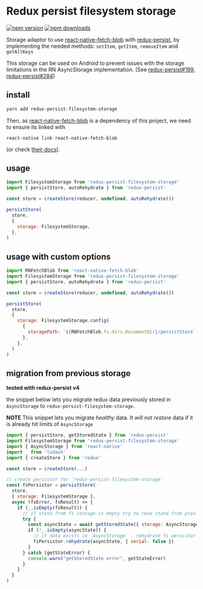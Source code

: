 # Redux persist filesystem storage

[![npm version](https://img.shields.io/npm/v/redux-persist-filesystem-storage.svg?style=flat-square)](https://www.npmjs.com/package/redux-persist-filesystem-storage)
[![npm downloads](https://img.shields.io/npm/dt/redux-persist-filesystem-storage.svg?style=flat-square)](https://www.npmjs.com/package/redux-persist-filesystem-storage)

Storage adaptor to use [react-native-fetch-blob](https://github.com/wkh237/react-native-fetch-blob) with [redux-persist](https://github.com/rt2zz/redux-persist), by implementing the needed methods: `setItem`, `getItem`, `removeItem` and `getAllKeys`

This storage can be used on Android to prevent issues with the storage limitations in the RN AsyncStorage implementation. (See [redux-persist#199](https://github.com/rt2zz/redux-persist/issues/199), [redux-persist#284](https://github.com/rt2zz/redux-persist/issues/284))

## install
```bash
yarn add redux-persist-filesystem-storage
```

Then, as [react-native-fetch-blob](https://github.com/wkh237/react-native-fetch-blob) is a dependency of this project, we need to ensure its linked with
```
react-native link react-native-fetch-blob
```
(or check [their docs](https://github.com/wkh237/react-native-fetch-blob#user-content-installation)).

## usage
```javascript
import FilesystemStorage from 'redux-persist-filesystem-storage'
import { persistStore, autoRehydrate } from 'redux-persist'

const store = createStore(reducer, undefined, autoRehydrate())

persistStore(
  store,
  {
    storage: FilesystemStorage,
  },
)
```

## usage with custom options
```javascript
import RNFetchBlob from 'react-native-fetch-blob'
import FilesystemStorage from 'redux-persist-filesystem-storage'
import { persistStore, autoRehydrate } from 'redux-persist'

const store = createStore(reducer, undefined, autoRehydrate())

persistStore(
  store,
  {
    storage: FilesystemStorage.config(
      {
        storagePath: `${RNFetchBlob.fs.dirs.DocumentDir}/persistStore`,
      },
    },
  )
)
```

## migration from previous storage

**tested with redux-persist v4**

the snippet below lets you migrate redux data previously stored in
`AsyncStorage` to `redux-persist-filesystem-storage`.

**NOTE** This snippet lets you migrate _healthy_ data. It _will not restore_
data if it is already hit limits of `AsyncStorage`

```javascript
import { persistStore, getStoredState } from 'redux-persist'
import FilesystemStorage from 'redux-persist-filesystem-storage'
import { AsyncStorage } from 'react-native'
import _ from 'lodash'
import { createStore } from 'redux'

const store = createStore(...)

// create persistor for `redux-persist-filesystem-storage`
const fsPersistor = persistStore(
  store,
  { storage: FilesystemStorage },
  async (fsError, fsResult) => {
    if (_.isEmpty(fsResult)) {
      // if state from fs storage is empty try to read state from previous storage
      try {
        const asyncState = await getStoredState({ storage: AsyncStorage })
        if (!_.isEmpty(asyncState)) {
          // if data exists in `AsyncStorage` - rehydrate fs persistor with it
          fsPersistor.rehydrate(asyncState, { serial: false })
        }
      } catch (getStateError) {
        console.warn("getStoredState error", getStateError)
      }
    }
  }
)
```
